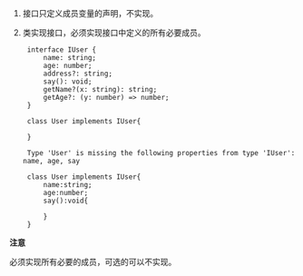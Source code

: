 1. 接口只定义成员变量的声明，不实现。
2. 类实现接口，必须实现接口中定义的所有必要成员。
   
        interface IUser {
            name: string;
            age: number;
            address?: string;
            say(): void;
            getName?(x: string): string;
            getAge?: (y: number) => number;
        }

        class User implements IUser{

        }

        Type 'User' is missing the following properties from type 'IUser': name, age, say

        class User implements IUser{
            name:string;
            age:number;
            say():void{
                
            }
        }

**注意**

必须实现所有必要的成员，可选的可以不实现。